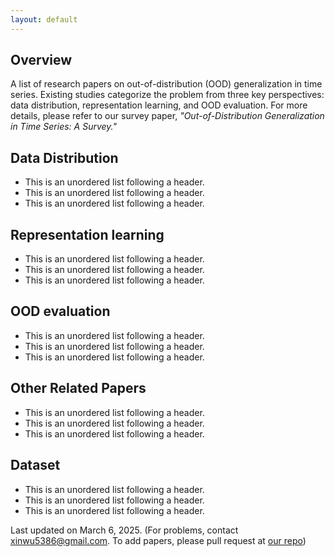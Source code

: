 ```yaml
---
layout: default
---
```

<!-- Text can be **bold**, _italic_, or ~~strikethrough~~. -->

<!-- [Link to another page](./another-page.html). -->

## Overview
A list of research papers on out-of-distribution (OOD) generalization in time series. Existing studies categorize the problem from three key perspectives: data distribution, representation learning, and OOD evaluation. For more details, please refer to our survey paper, *"Out-of-Distribution Generalization in Time Series: A Survey."*

## Data Distribution

*   This is an unordered list following a header.
*   This is an unordered list following a header.
*   This is an unordered list following a header.


## Representation learning

*   This is an unordered list following a header.
*   This is an unordered list following a header.
*   This is an unordered list following a header.

## OOD evaluation

*   This is an unordered list following a header.
*   This is an unordered list following a header.
*   This is an unordered list following a header.


## Other Related Papers

*   This is an unordered list following a header.
*   This is an unordered list following a header.
*   This is an unordered list following a header.


## Dataset

*   This is an unordered list following a header.
*   This is an unordered list following a header.
*   This is an unordered list following a header.

<!-- ### Small image -->
<!-- ![Octocat](https://github.githubassets.com/images/icons/emoji/octocat.png) -->

<div id="footer">
    <div id="footer-text"></div>
</div>

<!-- Map Widget -->
<script type="text/javascript" id="clustrmaps" src="//clustrmaps.com/map_v2.js?d=q6eVgeaBn-p2jkFoYf-6vSskb8SxHJqWuia9GW0Q_AE&cl=ffffff&w=a"></script>

<!-- Globe Widget -->
<script type="text/javascript" id="clstr_globe" src="//clustrmaps.com/globe.js?d=q6eVgeaBn-p2jkFoYf-6vSskb8SxHJqWuia9GW0Q_AE"></script>

Last updated on March 6, 2025. 
(For problems, contact xinwu5386@gmail.com. To add papers, please pull request at <a href="https://github.com/tsood-generalization/tsood-generalization.github.io">our repo</a>)
